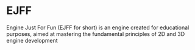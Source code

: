 # EJFF
Engine Just For Fun (EJFF for short) is an engine created for educational purposes, aimed at mastering the fundamental principles of 2D and 3D engine development
